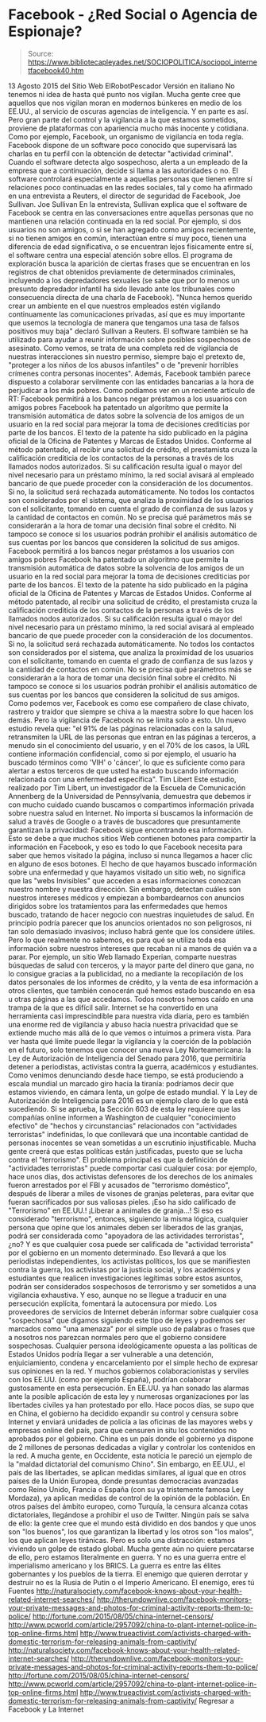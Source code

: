 # Facebook - ¿Red Social o Agencia de Espionaje?

> Source: https://www.bibliotecapleyades.net/SOCIOPOLITICA/sociopol_internetfacebook40.htm

13 Agosto 2015
del Sitio Web ElRobotPescador
Versión en italiano
No tenemos ni idea de hasta qué punto nos vigilan. Mucha gente cree que aquellos que nos vigilan moran en modernos búnkeres en medio de los EE.UU., al servicio de oscuras agencias de inteligencia. Y en parte es así.
Pero gran parte del control y la vigilancia a la que estamos sometidos, proviene de plataformas con apariencia mucho más inocente y cotidiana. Como por ejemplo, Facebook, un organismo de vigilancia en toda regla. Facebook dispone de un software poco conocido que supervisará las charlas en tu perfil con la obtención de detectar "actividad criminal". Cuando el software detecta algo sospechoso, alerta a un empleado de la empresa que a continuación, decide si llama a las autoridades o no. El software controlará especialmente a aquellas personas que tienen entre sí relaciones poco continuadas en las redes sociales, tal y como ha afirmado en una entrevista a Reuters, el director de seguridad de Facebook, Joe Sullivan.
Joe Sullivan
En la entrevista, Sullivan explica que el software de Facebook se centra en las conversaciones entre aquellas personas que no mantienen una relación continuada en la red social.
Por ejemplo, si dos usuarios no son amigos, o si se han agregado como amigos recientemente, si no tienen amigos en común, interactúan entre sí muy poco, tienen una diferencia de edad significativa, o se encuentran lejos físicamente entre sí, el software centra una especial atención sobre ellos. El programa de exploración busca la aparición de ciertas frases que se encuentran en los registros de chat obtenidos previamente de determinados criminales, incluyendo a los depredadores sexuales (se sabe que por lo menos un presunto depredador infantil ha sido llevado ante los tribunales como consecuencia directa de una charla de Facebook).
"Nunca hemos querido crear un ambiente en el que nuestros empleados estén vigilando continuamente las comunicaciones privadas, así que es muy importante que usemos la tecnología de manera que tengamos una tasa de falsos positivos muy baja" declaró Sullivan a Reuters.
El software también se ha utilizado para ayudar a reunir información sobre posibles sospechosos de asesinato.
Como vemos, se trata de una completa red de vigilancia de nuestras interacciones sin nuestro permiso, siempre bajo el pretexto de,
"proteger a los niños de los abusos infantiles" o de "prevenir horribles crímenes contra personas inocentes".
Además, Facebook también parece dispuesto a colaborar servilmente con las entidades bancarias a la hora de perjudicar a los más pobres. Como podíamos ver en un reciente artículo de RT:
Facebook permitirá a los bancos negar préstamos a los usuarios con amigos pobres Facebook ha patentado un algoritmo que permite la transmisión automática de datos sobre la solvencia de los amigos de un usuario en la red social para mejorar la toma de decisiones crediticias por parte de los bancos. El texto de la patente ha sido publicado en la página oficial de la Oficina de Patentes y Marcas de Estados Unidos. Conforme al método patentado, al recibir una solicitud de crédito, el prestamista cruza la calificación crediticia de los contactos de la personas a través de los llamados nodos autorizados. Si su calificación resulta igual o mayor del nivel necesario para un préstamo mínimo, la red social avisará al empleado bancario de que puede proceder con la consideración de los documentos. Si no, la solicitud será rechazada automáticamente. No todos los contactos son considerados por el sistema, que analiza la proximidad de los usuarios con el solicitante, tomando en cuenta el grado de confianza de sus lazos y la cantidad de contactos en común. No se precisa qué parámetros más se considerarán a la hora de tomar una decisión final sobre el crédito. Ni tampoco se conoce si los usuarios podrán prohibir el análisis automático de sus cuentas por los bancos que consideren la solicitud de sus amigos.
Facebook permitirá a los bancos negar préstamos a los usuarios con amigos pobres Facebook ha patentado un algoritmo que permite la transmisión automática de datos sobre la solvencia de los amigos de un usuario en la red social para mejorar la toma de decisiones crediticias por parte de los bancos. El texto de la patente ha sido publicado en la página oficial de la Oficina de Patentes y Marcas de Estados Unidos. Conforme al método patentado, al recibir una solicitud de crédito, el prestamista cruza la calificación crediticia de los contactos de la personas a través de los llamados nodos autorizados.
Si su calificación resulta igual o mayor del nivel necesario para un préstamo mínimo, la red social avisará al empleado bancario de que puede proceder con la consideración de los documentos. Si no, la solicitud será rechazada automáticamente. No todos los contactos son considerados por el sistema, que analiza la proximidad de los usuarios con el solicitante, tomando en cuenta el grado de confianza de sus lazos y la cantidad de contactos en común. No se precisa qué parámetros más se considerarán a la hora de tomar una decisión final sobre el crédito. Ni tampoco se conoce si los usuarios podrán prohibir el análisis automático de sus cuentas por los bancos que consideren la solicitud de sus amigos.
Como podemos ver, Facebook es como ese compañero de clase chivato, rastrero y traidor que siempre se chiva a la maestra sobre lo que hacen los demás. Pero la vigilancia de Facebook no se limita solo a esto. Un nuevo estudio revela que:
"el 91% de las páginas relacionadas con la salud, retransmiten la URL de las personas que entran en las páginas a terceros, a menudo sin el conocimiento del usuario, y en el 70% de los casos, la URL contiene información confidencial, como si por ejemplo, el usuario ha buscado términos como 'VIH' o 'cáncer', lo que es suficiente como para alertar a estos terceros de que usted ha estado buscando información relacionada con una enfermedad específica".
Tim Libert
Este estudio, realizado por Tim Libert, un investigador de la Escuela de Comunicación Annenberg de la Universidad de Pennsylvania, demuestra que debemos ir con mucho cuidado cuando buscamos o compartimos información privada sobre nuestra salud en Internet. No importa si buscamos la información de salud a través de Google o a través de buscadores que presuntamente garantizan la privacidad: Facebook sigue encontrando esa información. Esto se debe a que muchos sitios Web contienen botones para compartir la información en Facebook, y eso es todo lo que Facebook necesita para saber que hemos visitado la página, incluso si nunca llegamos a hacer clic en alguno de esos botones.
El hecho de que hayamos buscado información sobre una enfermedad y que hayamos visitado un sitio web, no significa que las "webs Invisibles" que acceden a esas informaciones conozcan nuestro nombre y nuestra dirección. Sin embargo, detectan cuáles son nuestros intereses médicos y empiezan a bombardearnos con anuncios dirigidos sobre los tratamientos para las enfermedades que hemos buscado, tratando de hacer negocio con nuestras inquietudes de salud. En principio podría parecer que los anuncios orientados no son peligrosos, ni tan solo demasiado invasivos; incluso habrá gente que los considere útiles. Pero lo que realmente no sabemos, es para qué se utiliza toda esa información sobre nuestros intereses que recaban ni a manos de quién va a parar. Por ejemplo, un sitio Web llamado Experian, comparte nuestras búsquedas de salud con terceros, y la mayor parte del dinero que gana, no lo consigue gracias a la publicidad, no a mediante la recopilación de los datos personales de los informes de crédito, y la venta de esa información a otros clientes, que también conocerán qué hemos estado buscando en esa u otras páginas a las que accedamos. Todos nosotros hemos caído en una trampa de la que es difícil salir. Internet se ha convertido en una herramienta casi imprescindible para nuestra vida diaria, pero es también una enorme red de vigilancia y abuso hacia nuestra privacidad que se extiende mucho más allá de lo que vemos o intuimos a primera vista.
Para ver hasta qué límite puede llegar la vigilancia y la coerción de la población en el futuro, solo tenemos que conocer una nueva Ley Norteamericana: la Ley de Autorización de Inteligencia del Senado para 2016, que permitiría detener a periodistas, activistas contra la guerra, académicos y estudiantes. Como venimos denunciando desde hace tiempo, se está produciendo a escala mundial un marcado giro hacia la tiranía: podríamos decir que estamos viviendo, en cámara lenta, un golpe de estado mundial. Y la Ley de Autorización de Inteligencia para 2016 es un ejemplo claro de lo que está sucediendo. Si se aprueba, la Sección 603 de esta ley requiere que las compañías online informen a Washington de cualquier "conocimiento efectivo" de "hechos y circunstancias" relacionados con "actividades terroristas" indefinidas, lo que conllevará que una incontable cantidad de personas inocentes se vean sometidas a un escrutinio injustificable. Mucha gente creerá que estas políticas están justificadas, puesto que se lucha contra el "terrorismo". El problema principal es que la definición de "actividades terroristas" puede comportar casi cualquier cosa: por ejemplo, hace unos días, dos activistas defensores de los derechos de los animales fueron arrestados por el FBI y acusados de "terrorismo doméstico", después de liberar a miles de visones de granjas peleteras, para evitar que fueran sacrificados por sus valiosas pieles. ¡Eso ha sido calificado de "Terrorismo" en EE.UU.! ¡Liberar a animales de granja...!
Si eso es considerado "terrorismo", entonces, siguiendo la misma lógica, cualquier persona que opine que los animales deben ser liberados de las granjas, podrá ser considerada como "apoyadora de las actividades terroristas", ¿no? Y es que cualquier cosa puede ser calificada de "actividad terrorista" por el gobierno en un momento determinado. Eso llevará a que los periodistas independientes, los activistas políticos, los que se manifiesten contra la guerra, los activistas por la justicia social, y los académicos y estudiantes que realicen investigaciones legítimas sobre estos asuntos, podrán ser considerados sospechosos de terrorismo y ser sometidos a una vigilancia exhaustiva. Y eso, aunque no se llegue a traducir en una persecución explícita, fomentará la autocensura por miedo. Los proveedores de servicios de Internet deberán informar sobre cualquier cosa "sospechosa" que digamos siguiendo este tipo de leyes y podremos ser marcados como "una amenaza" por el simple uso de palabras o frases que a nosotros nos parezcan normales pero que el gobierno considere sospechosas. Cualquier persona ideológicamente opuesta a las políticas de Estados Unidos podría llegar a ser vulnerable a una detención, enjuiciamiento, condena y encarcelamiento por el simple hecho de expresar sus opiniones en la red.
Y muchos gobiernos colaboracionistas y serviles con los EE.UU. (como por ejemplo España), podrían colaborar gustosamente en esta persecución. En EE.UU. ya han sonado las alarmas ante la posible aplicación de esta ley y numerosas organizaciones por las libertades civiles ya han protestado por ello. Hace pocos días, se supo que en China, el gobierno ha decidido expandir su control y censura sobre Internet y enviará unidades de policía a las oficinas de las mayores webs y empresas online del país, para que censuren in situ los contenidos no aprobados por el gobierno. China es un país donde el gobierno ya dispone de 2 millones de personas dedicadas a vigilar y controlar los contenidos en la red.
A mucha gente, en Occidente, esta noticia le pareció un ejemplo de la "maldad dictatorial del comunismo Chino". Sin embargo, en EE.UU., el país de las libertades, se aplican medidas similares, al igual que en otros países de la Unión Europea, donde presuntas democracias avanzadas como Reino Unido, Francia o España (con su ya tristemente famosa Ley Mordaza), ya aplican medidas de control de la opinión de la población. En otros países del ámbito europeo, como Turquía, la censura alcanza cotas dictatoriales, llegándose a prohibir el uso de Twitter. Ningún país se salva de ello: la gente cree que el mundo está dividido en dos bandos y que unos son "los buenos", los que garantizan la libertad y los otros son "los malos", los que aplican leyes tiránicas. Pero es solo una distracción:
estamos viviendo un golpe de estado global.
Mucha gente aún no quiere percatarse de ello, pero estamos literalmente en guerra. Y no es una guerra entre el imperialismo americano y los BRICS. La guerra es entre las élites gobernantes y los pueblos de la tierra. El enemigo que quieren derrotar y destruir no es la Rusia de Putin o el Imperio Americano. El enemigo, eres tú
Fuentes
http://naturalsociety.com/facebook-knows-about-your-health-related-internet-searches/ http://therundownlive.com/facebook-monitors-your-private-messages-and-photos-for-criminal-activity-reports-them-to-police/ http://fortune.com/2015/08/05/china-internet-censors/ http://www.pcworld.com/article/2957092/china-to-plant-internet-police-in-top-online-firms.html http://www.trueactivist.com/activists-charged-with-domestic-terrorism-for-releasing-animals-from-captivity/
http://naturalsociety.com/facebook-knows-about-your-health-related-internet-searches/
http://therundownlive.com/facebook-monitors-your-private-messages-and-photos-for-criminal-activity-reports-them-to-police/
http://fortune.com/2015/08/05/china-internet-censors/
http://www.pcworld.com/article/2957092/china-to-plant-internet-police-in-top-online-firms.html
http://www.trueactivist.com/activists-charged-with-domestic-terrorism-for-releasing-animals-from-captivity/
Regresar a Facebook y La Internet
